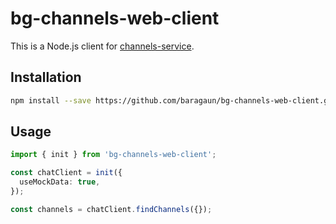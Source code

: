 # bg-channels-web-client

This is a Node.js client for [channels-service](https://github.com/baragaun/channels-service). 

## Installation

```bash
npm install --save https://github.com/baragaun/bg-channels-web-client.git 
```

## Usage

```typescript
import { init } from 'bg-channels-web-client';

const chatClient = init({
  useMockData: true,
});

const channels = chatClient.findChannels({});
```
